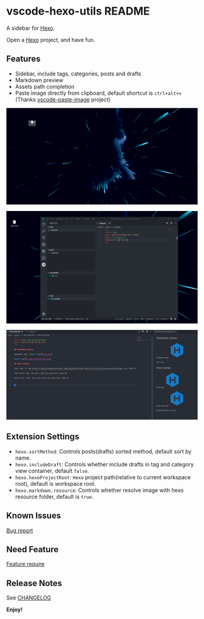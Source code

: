 # vscode-hexo-utils README

A sidebar for [Hexo].

Open a [Hexo] project, and have fun.

## Features

- Sidebar, include tags, categories, posts and drafts
- Markdown preview
- Assets path completion
- Paste image directly from clipboard, default shortcut is `ctrl+alt+v` (Thanks [vscode-paste-image] project)

![screen](docs-images/screen.gif)

![feature](docs-images/feature.gif)

![markdown](docs-images/markdown-preview.png)

## Extension Settings

- `hexo.sortMethod`: Controls posts(drafts) sorted method, default sort by name.
- `hexo.includeDraft`: Controls whether include drafts in tag and category view container, default `false`.
- `hexo.hexoProjectRoot`: `Hexo` project path(relative to current workspace root), default is workspace root.
- `hexo.markdown.resource`: Controls whether resolve image with hexo resource folder, default is `true`.

## Known Issues

[Bug report](https://github.com/cwxyz007/vscode-hexo-utils/issues)

## Need Feature

[Feature require](https://github.com/cwxyz007/vscode-hexo-utils/issues)

## Release Notes

See [CHANGELOG](CHANGELOG.md)

**Enjoy!**

[hexo]: https://hexo.io
[vscode-paste-image]: https://github.com/mushanshitiancai/vscode-paste-image
